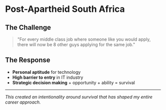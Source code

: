 # Post-Apartheid South Africa

## The Challenge
> "For every middle class job where someone like you would apply, there will now be 8 other guys applying for the same job."

## The Response
- **Personal aptitude** for technology
- **High barrier to entry** in IT industry
- **Strategic decision making** + opportunity + ability = survival

---

*This created an intentionality around survival that has shaped my entire career approach.* 